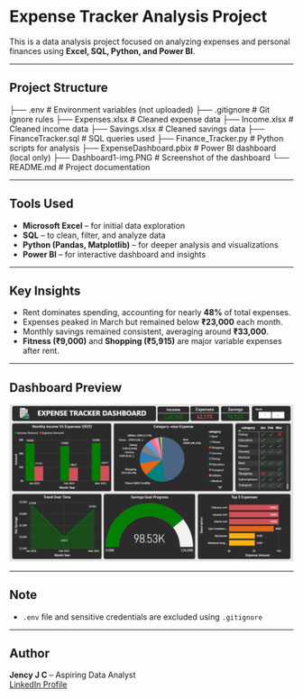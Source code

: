 # Expense Tracker Analysis Project

This is a data analysis project focused on analyzing expenses and personal finances using **Excel, SQL, Python, and Power BI**.

---

## Project Structure

├── .env # Environment variables (not uploaded)
├── .gitignore # Git ignore rules
├── Expenses.xlsx # Cleaned expense data
├── Income.xlsx # Cleaned income data
├── Savings.xlsx # Cleaned savings data
├── FinanceTracker.sql # SQL queries used
├── Finance_Tracker.py # Python scripts for analysis
├── ExpenseDashboard.pbix # Power BI dashboard (local only)
├── Dashboard1-img.PNG # Screenshot of the dashboard
└── README.md # Project documentation


---

## Tools Used

- **Microsoft Excel** – for initial data exploration  
- **SQL** – to clean, filter, and analyze data  
- **Python (Pandas, Matplotlib)** – for deeper analysis and visualizations  
- **Power BI** – for interactive dashboard and insights  

---

## Key Insights

- Rent dominates spending, accounting for nearly **48%** of total expenses.  
- Expenses peaked in March but remained below **₹23,000** each month.  
- Monthly savings remained consistent, averaging around **₹33,000**.  
- **Fitness (₹9,000)** and **Shopping (₹5,915)** are major variable expenses after rent.  

---

## Dashboard Preview

![Dashboard Preview](Dashboard1-img.PNG)

---

## Note

- `.env` file and sensitive credentials are excluded using `.gitignore`

---

## Author

**Jency J C** – Aspiring Data Analyst  
[LinkedIn Profile](https://www.linkedin.com/in/jency-j-c-237942221/)

